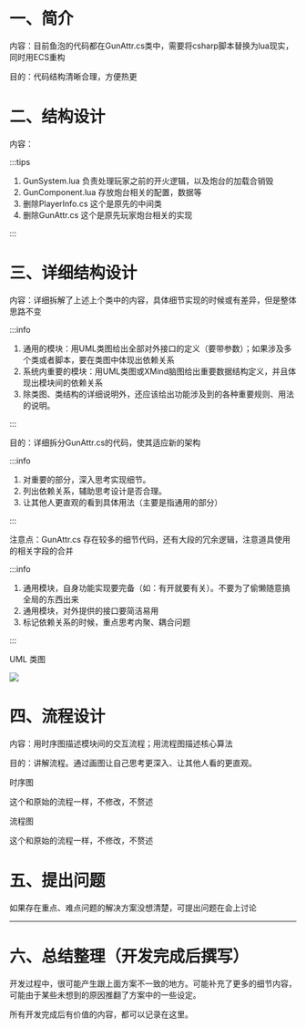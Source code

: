 # 一、简介
内容：目前鱼泡的代码都在GunAttr.cs类中，需要将csharp脚本替换为lua现实，同时用ECS重构

目的：代码结构清晰合理，方便热更



# 二、结构设计
内容：

:::tips
1. GunSystem.lua 负责处理玩家之前的开火逻辑，以及炮台的加载合销毁
2. GunComponent.lua 存放炮台相关的配置，数据等
3. 删除PlayerInfo.cs 这个是原先的中间类
4. 删除GunAttr.cs 这个是原先玩家炮台相关的实现

:::





# 三、详细结构设计
内容：详细拆解了上述上个类中的内容，具体细节实现的时候或有差异，但是整体思路不变

:::info
1. 通用的模块：用UML类图给出全部对外接口的定义（要带参数）；如果涉及多个类或者脚本，要在类图中体现出依赖关系
2. 系统内重要的模块：用UML类图或XMind脑图给出重要数据结构定义，并且体现出模块间的依赖关系
3. 除类图、类结构的详细说明外，还应该给出功能涉及到的各种重要规则、用法的说明。

:::

目的：详细拆分GunAttr.cs的代码，使其适应新的架构

:::info
1. 对重要的部分，深入思考实现细节。
2. 列出依赖关系，辅助思考设计是否合理。
3. 让其他人更直观的看到具体用法（主要是指通用的部分）

:::

注意点：GunAttr.cs 存在较多的细节代码，还有大段的冗余逻辑，注意道具使用的相关字段的合并

:::info
1. 通用模块，自身功能实现要完备（如：有开就要有关）。不要为了偷懒随意搞全局的东西出来
2. 通用模块，对外提供的接口要简洁易用
3. 标记依赖关系的时候，重点思考内聚、耦合问题

:::



UML 类图

![](https://cdn.nlark.com/yuque/0/2024/png/49784329/1733742461348-312a51e9-6bf6-45b2-a89b-da0759ef2c69.png)





# 四、流程设计
内容：用时序图描述模块间的交互流程；用流程图描述核心算法

目的：讲解流程。通过画图让自己思考更深入、让其他人看的更直观。



时序图

这个和原始的流程一样，不修改，不赘述

流程图

这个和原始的流程一样，不修改，不赘述



# 五、提出问题
如果存在重点、难点问题的解决方案没想清楚，可提出问题在会上讨论



---

# 六、总结整理（开发完成后撰写）
开发过程中，很可能产生跟上面方案不一致的地方。可能补充了更多的细节内容，可能由于某些未想到的原因推翻了方案中的一些设定。

所有开发完成后有价值的内容，都可以记录在这里。

